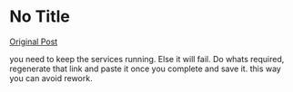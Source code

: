 # No Title

[Original Post](https://discourse.onlinedegree.iitm.ac.in/t/161120/124)

<p>you need to keep the services running. Else it will fail. Do whats required, regenerate that link and paste it once you complete and save it. this way you can avoid rework.</p>